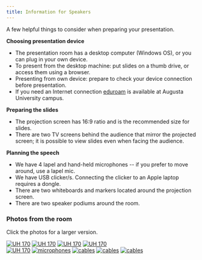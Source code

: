 ```yaml
--- 
title: Information for Speakers
---
```


A few helpful things to consider when preparing your presentation.

**Choosing presentation device**

- The presentation room has a desktop computer (Windows OS), or you can plug in your own device.
- To present from the desktop machine: put slides on a thumb drive, or access them using a browser. 
- Presenting from own device: prepare to check your device connection before presentation. 
- If you need an Internet connection [eduroam](https://eduroam.org/) is available at Augusta University campus.

**Preparing the slides**

- The projection screen has 16:9 ratio and is the recommended size for slides.
- There are two TV screens behind the audience that mirror the projected screen; it is possible to view slides even when facing the audience.

**Planning the speech**

- We have 4 lapel and hand-held microphones -- if you prefer to move around, use a lapel mic.
- We have USB clicker/s. Connecting the clicker to an Apple laptop requires a dongle. 
- There are two whiteboards and markers located around the projection screen.
- There are two speaker podiums around the room.

### Photos from the room

Click the photos for a larger version.

<div class="d-flex justify-content-center flex-md-wrap flex-lg-nowrap">
<a href="{{ "/images/room_photos/room1.jpg" | relative_url }}" title="UH 170" target="_blank">
<img style="max-width:100%" src="{{ "/images/room_photos/room1_tn.jpg" | relative_url }}" 
alt="UH 170"></a>
<a href="{{ "/images/room_photos/room2.jpg" | relative_url }}" title="UH 170" target="_blank">
<img style="max-width:100%" src="{{ "/images/room_photos/room2_tn.jpg" | relative_url }}"
alt="UH 170"></a>
<a href="{{ "/images/room_photos/room3.jpg" | relative_url }}" title="UH 170" target="_blank">
<img style="max-width:100%" src="{{ "/images/room_photos/room3_tn.jpg" | relative_url }}"
alt="UH 170"></a>
<a href="{{ "/images/room_photos/room4.jpg" | relative_url }}" title="UH 170" target="_blank">
<img style="max-width:100%" src="{{ "/images/room_photos/room4_tn.jpg" | relative_url }}"
alt="UH 170"></a>
</div>

<div class="d-flex justify-content-center flex-md-wrap flex-lg-nowrap">
<a href="{{ "/images/room_photos/room5.jpg" | relative_url }}" title="UH 170" target="_blank">
<img style="max-width:100%" src="{{ "/images/room_photos/room5_tn.jpg" | relative_url }}"
alt="UH 170"></a>
<a href="{{ "/images/room_photos/mics.jpg" | relative_url }}" title="microphones" target="_blank">
<img style="max-width:100%" src="{{ "/images/room_photos/mics_tn.jpg" | relative_url }}"
alt="microphones"></a>
<a href="{{ "/images/room_photos/cables.jpg" | relative_url }}" title="cables" target="_blank">
<img style="max-width:100%" src="{{ "/images/room_photos/cables_tn.jpg" | relative_url }}"
alt="cables"></a>
<a href="{{ "/images/room_photos/cables1.jpg" | relative_url }}" title="cables closeup" target="_blank">
<img style="max-width:100%" src="{{ "/images/room_photos/cables1_tn.jpg" | relative_url }}"
alt="cables"></a>
<a href="{{ "/images/room_photos/cables2.jpg" | relative_url }}" title="cables closeup" target="_blank">
<img style="max-width:100%" src="{{ "/images/room_photos/cables2_tn.jpg" | relative_url }}"
alt="cables"></a> 
</div>


